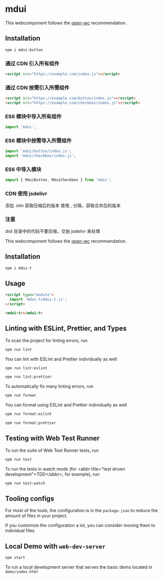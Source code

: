 # mdui

This webcomponent follows the [open-wc](https://github.com/open-wc/open-wc) recommendation.

## Installation
```bash
npm i mdui-button
```

### 通过 CDN 引入所有组件

```html
<script src="https://example.com/index.js"></script>
```

### 通过 CDN 按需引入所需组件

```html
<script src="https://example.com/button/index.js"></script>
<script src="https://example.com/checkbox/index.js"></script>
```

### ES6 模块中导入所有组件

```js
import 'mdui';
```

### ES6 模块中按需导入所需组件

```js
import 'mdui/button/index.js';
import 'mdui/checkbox/index.js';
```

### ES6 中导入模块

```js
import { MduiButton, MduiCheckbox } from 'mdui';
```

### CDN 使用 jsdelivr

添加 .min 获取压缩后的版本
使用 , 分隔，获取合并后的版本

### 注意

dist 目录中的代码不要压缩，交由 jsdelivr 来处理

This webcomponent follows the [open-wc](https://github.com/open-wc/open-wc) recommendation.

## Installation
```bash
npm i mdui-t
```

## Usage
```html
<script type="module">
  import 'mdui-t/mdui-t.js';
</script>

<mdui-t></mdui-t>
```

## Linting with ESLint, Prettier, and Types
To scan the project for linting errors, run
```bash
npm run lint
```

You can lint with ESLint and Prettier individually as well
```bash
npm run lint:eslint
```
```bash
npm run lint:prettier
```

To automatically fix many linting errors, run
```bash
npm run format
```

You can format using ESLint and Prettier individually as well
```bash
npm run format:eslint
```
```bash
npm run format:prettier
```

## Testing with Web Test Runner
To run the suite of Web Test Runner tests, run
```bash
npm run test
```

To run the tests in watch mode (for &lt;abbr title=&#34;test driven development&#34;&gt;TDD&lt;/abbr&gt;, for example), run

```bash
npm run test:watch
```

## Tooling configs

For most of the tools, the configuration is in the `package.json` to reduce the amount of files in your project.

If you customize the configuration a lot, you can consider moving them to individual files.

## Local Demo with `web-dev-server`
```bash
npm start
```
To run a local development server that serves the basic demo located in `demo/index.html`
